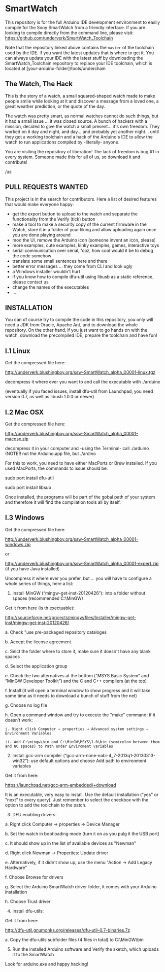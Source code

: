 SmartWatch
==========

This repository is for the full Arduino IDE development environment to easily compile for the Sony SmartWatch from a friendly interface.
If you are looking to compile directly from the command line, please visit:  
https://github.com/underverk/SmartWatch_Toolchain  

Note that the repository linked above contains the `master` of the toolchain used by the IDE.
If you want the latest updates that is where to get it.
You can always update your IDE with the latest stuff by downloading the SmartWatch_Toolchain repository to replace your IDE toolchain, which is located at [your-arduino-folder]/tools/underchain

## The Watch, The Hack

This is the story of a watch, a small squared-shaped watch made to make people smile while looking at it and discover a message from a loved one, a great weather prediction, or the quote of the day. 

The watch was pretty smart, as normal watches cannot do such things, but it had a small issue ... it was closed source. A bunch of hackers with a mission, decided to give the watch a small present... it's own freedom. They worked on it day and night, and day... and probably yet another night... until they got a working toolchain and a hack of the Arduino's IDE to allow the watch to run applications compiled by -literally- anyone.

You are visiting the repository of liberation! The lack of freedom is bug #1 in every system. Someone made this for all of us, so download it and contribute!

/us

PULL REQUESTS WANTED
--------------------

This project is in the search for contributors. Here a list of desired features that would make everyone happy:

- get the export button to upload to the watch and separate the functionality from the Verify (tick) button
- make a tool to make a security copy of the current firmware in the Watch, store it in a folder of your liking and allow uploading again once you are done playing around
- mod the UI, remove the Arduino icon (someone invent an icon, please)
- more examples, cute examples, kinky examples, games, interactive toys
- serial communication over serial, 'coz, how cool would it be to debug the code somehow
- translate some small sentences here and there
- better error messages ... they come from CLI and look ugly
- a Windows installer wouldn't hurt
- if you know how to compile dfu-util using libusb as a static reference, please contact us
- change the names of the executables
- ... 

INSTALLATION
------------

You can of course try to compile the code in this repository, you only will need a JDK from Oracle, Apache Ant, and to download the whole repository. On the other hand, if you just want to go hands on with the watch, download the precompiled IDE, prepare the toolchain and have fun!


## I.1 Linux

Get the compressed file here:

http://underverk.blushingboy.org/ssw-SmartWatch_alpha_00001-linux.tgz

decompress it where ever you want to and call the executable with ./arduino

(eventually if you faced issues, install dfu-util from Launchpad, you need version 0.7, as well as libusb 1.0.0 or newer)

## I.2 Mac OSX

Get the compressed file here:

http://underverk.blushingboy.org/ssw-SmartWatch_alpha_00001-macosx.zip

decompress it in your computer and -using the Terminal- call ./arduino (NOTE!! not the Arduino.app file, but ./ardino

For this to work, you need to have either MacPorts or Brew installed. If you used MacPorts, the commands to issue should be:

  sudo port install dfu-util

  sudo port install libsub

Once installed, the programs will be part of the gobal path of your system and therefore it will find the compilation tools all by itself.

## I.3 Windows

Get the compressed file here:

http://underverk.blushingboy.org/ssw-SmartWatch_alpha_00001-windows.zip

or

http://underverk.blushingboy.org/ssw-SmartWatch_alpha_00001-expert.zip (if you have Java installed)

Uncompress it where ever you prefer, but ... you will have to configure a whole series of things, here a list:

1. Install MinGW (“mingw-get-inst-20120426”): into a folder without spaces (recommended C:\MinGW)

  Get it from here (is th exectuable):
  
  http://sourceforge.net/projects/mingw/files/Installer/mingw-get-inst/mingw-get-inst-20120426/

  a. Check "use pre-packaged repository cataloges

  b. Accept the license agreement

  c. Selct the folder where to store it, make sure it doesn't have any blank spaces

  d. Select the application group


  e. Check the two alternatives at the bottom (“MSYS Basic System” and “MinGW Developer Toolkit”) and the C and C++ compilers (at the top)

  f. Install (it will open a terminal window to show progress and it will take some time as it needs to download a bunch of stuff from the net)

  g. Choose no log file

  h. Open a command window and try to execute the "make" command; if it doesn’t work:

    i. Right click Computer → properties → Advanced system settings → Environment Variables

    ii. Add C:\mingw\bin and C:\MinGW\MSYS\1.0\bin (semicolon between them and NO spaces) to Path under Enviroment variables

2. Install gcc-arm compiler (“gcc-arm-none-eabi-4_7-2013q1-20130313-win32”): use default options and choose Add path to environment variables

  Get it from here:
  
  https://launchpad.net/gcc-arm-embedded/+download
  
  It is an executable, very easy to install. Use the default installation ("yes" or "next" to every query). Just remember to select the checkbox with the option to add the toolchain to the patch.

3. DFU enabling drivers: 

  a. Right click Computer → properties → Device Manager

  b. Set the watch in bootloading mode (turn it on as you pulg it the USB port)

  c. It should show up in the list of available devices as "Newman"

  d. Right click Newman → Properties: Update driver
  
  e. Alternatively, if it didn't show up, use the menu "Action → Add Legacy Hardware"

  f. Choose Browse for drivers
  
  g. Select the Arduino SmartWatch driver folder, it comes with your Arduino installation

  h. Choose Trust driver 
  
4. Install dfu-utils:

  Get it from here:
  
  http://dfu-util.gnumonks.org/releases/dfu-util-0.7-binaries.7z

  a. Copy the dfu-utils subfolder files (4 files in total) to C:\MinGW\bin

5. Run the installed Arduino software and Verify the sketch, which uploads it to the SmartWatch


  Look for arduino.exe and happy hacking!
